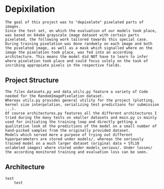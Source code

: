 # Depixilation
    The goal of this project was to "depixelate" pixelated parts of images.
    Since the test set, on which the evaluation of our models took place, was based on 64x64 grayscale image dataset with certain parts pixelated, the following work tailored towards this special case.
    During training pixelation was done randomly on each image and both the pixelated image, as well as a mask which signalled where on the image the pixelation took place, was fed into an according architecture. This means the model did NOT have to learn to infer where pixelation took place and could focus solely on the task of incribing appropiate pixels in the respective fields.

## Project Structure
    The files datasets.py and data_utils.py feature a variety of Code needed for the RandomImagePixelation dataset.
    Whereas utils.py provides general utility for the project (plotting, kernel size interpolation, serializing test predictions for submission ...).
    Of course architectures.py features all the different architectures I tried during the many tests on smaller datasets and main.py is mainly used for initiating the training loop and directly getting a qualitative look at the predictions of the model on a small number of hand-picked samples from the originally provided dataset.
    Models which served more a purpose of trying out different hyperparameters are stored under models/, whereas the seriously trained model on a much larger dataset (original data + STL10 unlabeled images) where stored under models_serious/. Under losses/ the according monitored training and evaluation loss can be seen.

## Architecture
    test
        test
